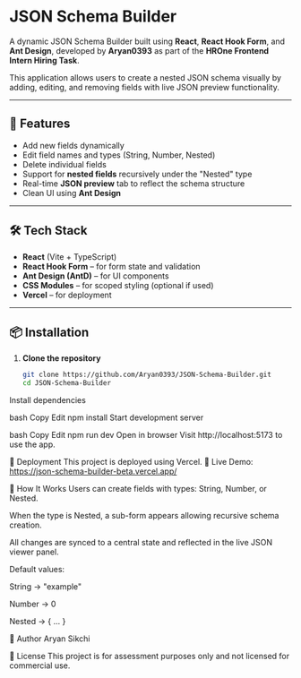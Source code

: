 
# JSON Schema Builder

A dynamic JSON Schema Builder built using **React**, **React Hook Form**, and **Ant Design**, developed by **Aryan0393** as part of the **HROne Frontend Intern Hiring Task**.

This application allows users to create a nested JSON schema visually by adding, editing, and removing fields with live JSON preview functionality.

---

## 🔧 Features

- Add new fields dynamically
- Edit field names and types (String, Number, Nested)
- Delete individual fields
- Support for **nested fields** recursively under the "Nested" type
- Real-time **JSON preview** tab to reflect the schema structure
- Clean UI using **Ant Design**

---

## 🛠️ Tech Stack

- **React** (Vite + TypeScript)
- **React Hook Form** – for form state and validation
- **Ant Design (AntD)** – for UI components
- **CSS Modules** – for scoped styling (optional if used)
- **Vercel** – for deployment

---

## 📦 Installation

1. **Clone the repository**
   ```bash
   git clone https://github.com/Aryan0393/JSON-Schema-Builder.git
   cd JSON-Schema-Builder
Install dependencies

bash
Copy
Edit
npm install
Start development server

bash
Copy
Edit
npm run dev
Open in browser
Visit http://localhost:5173 to use the app.

🚀 Deployment
This project is deployed using Vercel.
🔗 Live Demo: https://json-schema-builder-beta.vercel.app/

🧠 How It Works
Users can create fields with types: String, Number, or Nested.

When the type is Nested, a sub-form appears allowing recursive schema creation.

All changes are synced to a central state and reflected in the live JSON viewer panel.

Default values:

String → "example"

Number → 0

Nested → { ... }

📌 Author
Aryan Sikchi

📃 License
This project is for assessment purposes only and not licensed for commercial use.
